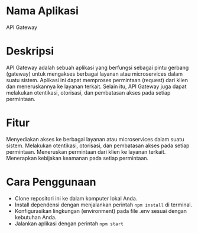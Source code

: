 # Nama Aplikasi
API Gateway

# Deskripsi
API Gateway adalah sebuah aplikasi yang berfungsi sebagai pintu gerbang (gateway) untuk mengakses berbagai layanan atau microservices dalam suatu sistem. Aplikasi ini dapat memproses permintaan (request) dari klien dan meneruskannya ke layanan terkait. Selain itu, API Gateway juga dapat melakukan otentikasi, otorisasi, dan pembatasan akses pada setiap permintaan.

# Fitur
Menyediakan akses ke berbagai layanan atau microservices dalam suatu sistem.
Melakukan otentikasi, otorisasi, dan pembatasan akses pada setiap permintaan.
Meneruskan permintaan dari klien ke layanan terkait.
Menerapkan kebijakan keamanan pada setiap permintaan.
# Cara Penggunaan
- Clone repositori ini ke dalam komputer lokal Anda.
- Install dependensi dengan menjalankan perintah ``` npm install ``` di terminal.
- Konfigurasikan lingkungan (environment) pada file .env sesuai dengan kebutuhan Anda.
- Jalankan aplikasi dengan perintah ``` npm start ```
